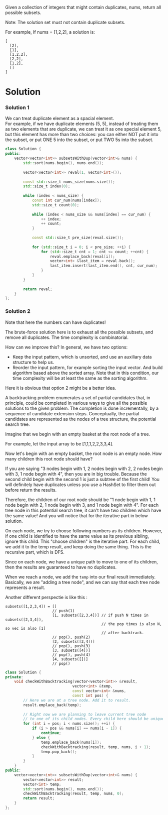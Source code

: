 Given a collection of integers that might contain duplicates, nums, return all possible subsets.

Note: The solution set must not contain duplicate subsets.

For example,
If nums = [1,2,2], a solution is:

```
[
  [2],
  [1],
  [1,2,2],
  [2,2],
  [1,2],
  []
]
```

# Solution

### Solution 1 

We can treat duplicate element as a spacial element.   
For example, if we have duplicate elements (5, 5), instead of treating them as two elements that are duplicate, we can treat it as one special element 5, but this element has more than two choices: you can either NOT put it into the subset, or put ONE 5 into the subset, or put TWO 5s into the subset. 

```cpp
class Solution {
public:
    vector<vector<int>> subsetsWithDup(vector<int>& nums) {
        std::sort(nums.begin(), nums.end());
        
        vector<vector<int>> reval(1, vector<int>());
        
        const std::size_t nums_size(nums.size());
        std::size_t index(0);
        
        while (index < nums_size) {
            const int cur_num(nums[index]);
            std::size_t count(0);
            
            while (index < nums_size && nums[index] == cur_num) {
                ++ index;
                ++ count;
            }
            
            const std::size_t pre_size(reval.size());
            
            for (std::size_t i = 0; i < pre_size; ++i) {
                for (std::size_t cnt = 1; cnt <= count; ++cnt) {
                    reval.emplace_back(reval[i]);
                    vector<int> &last_item = reval.back(); 
                    last_item.insert(last_item.end(), cnt, cur_num);
                }                
            }
        }
        
        return reval;
    }
};
```

### Solution 2 

Note that here the numbers can have duplicates!

The brute-force solution here is to exhaust all the possible subsets, and remove all duplicates. The time complexity is combinatorial.

How can we improve this?   In general, we have two options:

* Keep the input pattern, which is unsorted, and use an auxiliary data structure to help us.  
* Reorder the input pattern, for example sorting the input vector. And build algorithm based above the sorted array. Note that in this condition, our time complexity will be at least the same as the sorting algorithm.  

Here it is obvious that option 2 might be a better idea.  

A backtracking problem enumerates a set of partial candidates that, in principle, could be completed in various ways to give all the possible solutions to the given problem. The completion is done incrementally, by a sequence of candidate extension steps. Conceptually, the partial candidates are represented as the nodes of a tree structure, the potential search tree.

Imagine that we begin with an empty basket at the root node of a tree. 

For example, let the input array to be [1,1,1,2,2,3,3,4].

Now let's begin with an empty basket, the root node is an empty node. How many children this root node should have?

If you are saying "3 nodes begin with 1, 2 nodes begin with 2, 2 nodes begin with 3, 1 node begin with 4", then  you are in big trouble. Because the second child begin with the second 1 is just a subtree of the first child! You will definitely have duplicates unless you use a HashSet to filter them out before return the results.

Therefore, the children of our root node should be "1 node begin with 1, 1 node begin with 2, 1 node begin with 3, and 1 node begin with 4". For each tree node in this potential search tree, it can't have two children which have the same value! And you will notice that for the iterative part in below solution.

On each node, we try to choose following numbers as its children. However, if one child is identified to have the same value as its previous sibling, ignore this child. This "choose children" is the iterative part. For each child, we add it to the temp result, and keep doing the same thing. This is the recursive part, which is DFS.

Since on each node, we have a unique path to move to one of its children, then the results are guaranteed to have no duplicates.

When we reach a node, we add the ```temp``` into our final result immediately. Basically, we are "adding a tree node", and we can say that each tree node represents a result.

Another different perspectie is like this :

```      
subsets([1,2,3,4]) = []
                     // push(1)
                     [1, subsets([2,3,4])] // if push N times in subsets([2,3,4]), 
                                           // the pop times is also N, so vec is also [1] 
                                           // after backtrack.
                     // pop(), push(2)
                     [2, subsets([3,4])]
                     // pop(), push(3)
                     [3, subsets([4])]
                     // pop(), push(4)
                     [4, subsets([])]
                     // pop()
```


                     
```cpp
class Solution {
private:
    void checkWithBacktracking(vector<vector<int>> &result,
                              vector<int> &temp,
                              const vector<int> &nums,
                              const int pos) {
        // Here we are at a tree node. Add it to result.
        result.emplace_back(temp);
        
        // Right now we are planning to leave current tree node
        // to one of its child nodes. Every child here should be unique!
        for (int i = pos; i < nums.size(); ++i) {
            if (i > pos && nums[i] == nums[i - 1]) {
                continue;
            } else {
                temp.emplace_back(nums[i]);
                checkWithBacktracking(result, temp, nums, i + 1);
                temp.pop_back();
            }
        }
    }
public:
    vector<vector<int>> subsetsWithDup(vector<int>& nums) {
        vector<vector<int>> result;
        vector<int> temp;
        std::sort(nums.begin(), nums.end());
        checkWithBacktracking(result, temp, nums, 0);
        return result;
    }
};
```
